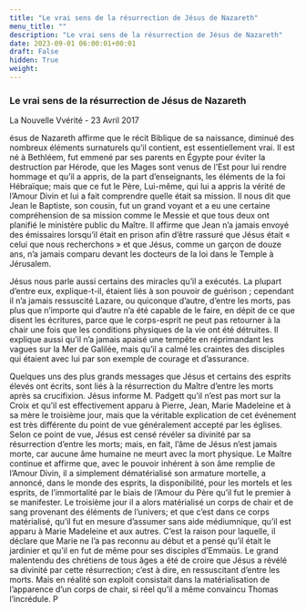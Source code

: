 ```yaml
---
title: "Le vrai sens de la résurrection de Jésus de Nazareth"
menu_title: ""
description: "Le vrai sens de la résurrection de Jésus de Nazareth"
date: 2023-09-01 06:00:01+00:01
draft: False
hidden: True
weight:
---
```

### Le vrai sens de la résurrection de Jésus de Nazareth

La  Nouvelle Vvérité - 23 Avril 2017

ésus de Nazareth affirme que le récit Biblique de sa naissance, diminué des nombreux éléments surnaturels qu’il contient, est essentiellement vrai. Il est né à Bethléem, fut emmené par ses parents en Égypte pour éviter la destruction par Hérode, que les Mages sont venus de l’Est pour lui rendre hommage et qu’il a appris, de la part d’enseignants, les éléments de la foi Hébraïque; mais que ce fut le Père, Lui-même, qui lui a appris la vérité de l’Amour Divin et lui a fait comprendre quelle était sa mission. Il nous dit que Jean le Baptiste, son cousin, fut un grand voyant et a eu une certaine compréhension de sa mission comme le Messie et que tous deux ont planifié le ministère public du Maître. Il affirme que Jean n’a jamais envoyé des émissaires lorsqu’il était en prison afin d’être rassuré que Jésus était « celui que nous recherchons » et que Jésus, comme un garçon de douze ans, n’a jamais comparu devant les docteurs de la loi dans le Temple à Jérusalem.

Jésus nous parle aussi certains des miracles qu’il a exécutés. La plupart d’entre eux, explique-t-il, étaient liés à son pouvoir de guérison ; cependant il n’a jamais ressuscité Lazare, ou quiconque d’autre, d’entre les morts, pas plus que n’importe qui d’autre n’a été capable de le faire, en dépit de ce que disent les écritures, parce que le corps-esprit ne peut pas retourner à la chair une fois que les conditions physiques de la vie ont été détruites. Il explique aussi qu’il n’a jamais apaisé une tempête en réprimandant les vagues sur la Mer de Galilée, mais qu’il a calmé les craintes des disciples qui étaient avec lui par son exemple de courage et d’assurance.

Quelques uns des plus grands messages que Jésus et certains des esprits élevés ont écrits, sont liés à la résurrection du Maître d’entre les morts après sa crucifixion. Jésus informe M. Padgett qu’il n’est pas mort sur la Croix et qu’il est effectivement apparu à Pierre, Jean, Marie Madeleine et à sa mère le troisième jour, mais que la véritable explication de cet événement est très différente du point de vue généralement accepté par les églises. Selon ce point de vue, Jésus est censé révéler sa divinité par sa résurrection d’entre les morts; mais, en fait, l’âme de Jésus n’est jamais morte, car aucune âme humaine ne meurt avec la mort physique. Le Maître continue et affirme que, avec le pouvoir inhérent à son âme remplie de l’Amour Divin, il a simplement dématérialisé son armature mortelle, a annoncé, dans le monde des esprits, la disponibilité, pour les mortels et les esprits, de l’immortalité par le biais de l’Amour du Père qu’il fut le premier à se manifester. Le troisième jour il a alors matérialisé un corps de chair et de sang provenant des éléments de l’univers; et que c’est dans ce corps matérialisé, qu’il fut en mesure d’assumer sans aide médiumnique, qu’il est apparu à Marie Madeleine et aux autres. C’est la raison pour laquelle, il déclare que Marie ne l’a pas reconnu au début et a pensé qu’il était le jardinier et qu’il en fut de même pour ses disciples d’Emmaüs. Le grand malentendu des chrétiens de tous âges a été de croire que Jésus a révélé sa divinité par cette résurrection; c’est à dire, en ressuscitant d’entre les morts. Mais en réalité son exploit consistait dans la matérialisation de l’apparence d’un corps de chair, si réel qu’il a même convaincu Thomas l’incrédule.
P


